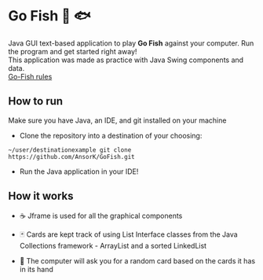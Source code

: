 # Go Fish 🎣 🐟

Java GUI text-based application to play **Go Fish** against your computer. Run the program and get started right away!  
This application was made as practice with Java Swing components and data.  
[Go-Fish rules](https://bicyclecards.com/how-to-play/go-fish/)

## How to run

Make sure you have Java, an IDE, and git installed on your machine
- Clone the repository into a destination of your choosing:

```
~/user/destinationexample git clone https://github.com/AnsorK/GoFish.git
```
- Run the Java application in your IDE!  

## How it works

- ☕ Jframe is used for all the graphical components  

- 🃏 Cards are kept track of using List Interface classes from the Java Collections framework - ArrayList and a sorted LinkedList

- 🤖 The computer will ask you for a random card based on the cards it has in its hand
